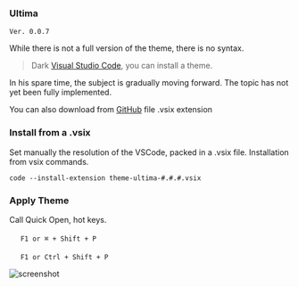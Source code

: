 ### Ultima 
`Ver. 0.0.7`

While there is not a full version of the theme, there is no syntax. 

> Dark [Visual Studio Code](https://code.visualstudio.com/), you can install a theme.

In his spare time, the subject is gradually moving forward.
The topic has not yet been fully implemented.

You can also download from [GitHub](https://github.com/custapp/theme-ultima/releases) file .vsix extension 

### Install from a .vsix
Set manually the resolution of the VSCode, packed in a .vsix file.
Installation from vsix commands.

`code --install-extension theme-ultima-#.#.#.vsix`

### Apply Theme
Call Quick Open, hot keys.

<img src="https://developer.apple.com/favicon.ico" width=16 height=16/> `F1 or ⌘ + Shift + P`

<img src="https://www.microsoft.com/favicon.ico" width=16 height=16/> `F1 or Ctrl + Shift + P`

![screenshot](https://raw.githubusercontent.com/custapp/theme-ultima/master/screenshot.png)
